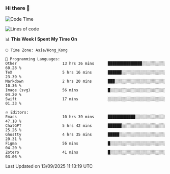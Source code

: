 ### Hi there 👋

<!--
**nicehiro/nicehiro** is a ✨ _special_ ✨ repository because its `README.md` (this file) appears on your GitHub profile.

Here are some ideas to get you started:

- 🔭 I’m currently working on ...
- 🌱 I’m currently learning ...
- 👯 I’m looking to collaborate on ...
- 🤔 I’m looking for help with ...
- 💬 Ask me about ...
- 📫 How to reach me: ...
- 😄 Pronouns: ...
- ⚡ Fun fact: ...
-->

<!--START_SECTION:waka-->
![Code Time](http://img.shields.io/badge/Code%20Time-1%2C011%20hrs%2011%20mins-blue)

![Lines of code](https://img.shields.io/badge/From%20Hello%20World%20I%27ve%20Written-1.9%20million%20lines%20of%20code-blue)

📊 **This Week I Spent My Time On** 

```text
🕑︎ Time Zone: Asia/Hong_Kong

💬 Programming Languages: 
Other                    13 hrs 36 mins      ███████████████░░░░░░░░░░   60.28 % 
TeX                      5 hrs 16 mins       ██████░░░░░░░░░░░░░░░░░░░   23.39 % 
Markdown                 2 hrs 20 mins       ███░░░░░░░░░░░░░░░░░░░░░░   10.36 % 
Image (svg)              56 mins             █░░░░░░░░░░░░░░░░░░░░░░░░   04.20 % 
Swift                    17 mins             ░░░░░░░░░░░░░░░░░░░░░░░░░   01.33 % 

🔥 Editors: 
Emacs                    10 hrs 39 mins      ████████████░░░░░░░░░░░░░   47.18 % 
ChatGPT                  5 hrs 42 mins       ██████░░░░░░░░░░░░░░░░░░░   25.26 % 
Ghostty                  4 hrs 35 mins       █████░░░░░░░░░░░░░░░░░░░░   20.31 % 
Figma                    56 mins             █░░░░░░░░░░░░░░░░░░░░░░░░   04.20 % 
Zotero                   41 mins             █░░░░░░░░░░░░░░░░░░░░░░░░   03.06 % 
```


 Last Updated on 13/09/2025 11:13:19 UTC
<!--END_SECTION:waka-->
